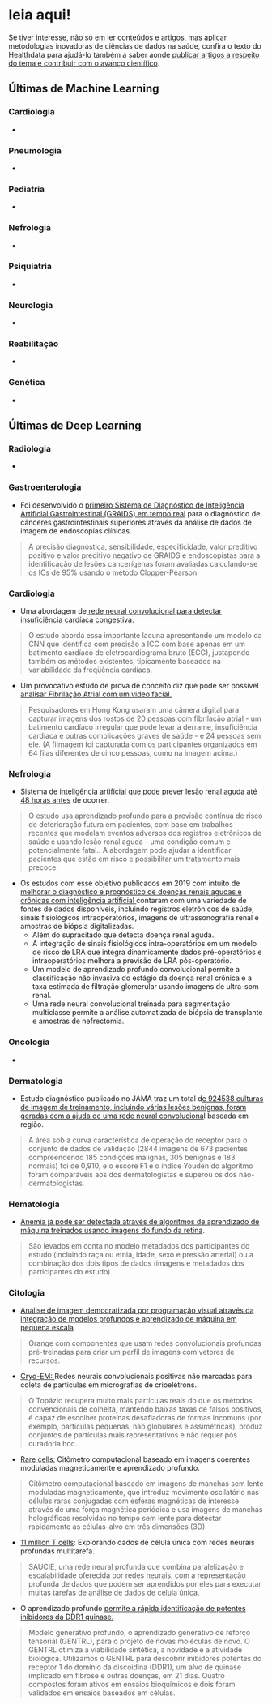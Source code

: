 # leia aqui!

Se tiver interesse, não só em ler conteúdos e artigos, mas aplicar metodologias inovadoras de ciências de dados na saúde, confira o texto do Healthdata para ajudá-lo também a saber aonde [publicar artigos a respeito do tema e contribuir com o avanço científico](https://medium.com/@healthdata/revistas-cient%C3%ADficas-em-healthdata-e-machine-learning-913a36833e2a).

## Últimas de Machine Learning

### Cardiologia

* 
### Pneumologia

* 
### Pediatria

* 
### Nefrologia

* 
### Psiquiatria

* 
### Neurologia

* 
### Reabilitação

* 
### Genética

* 
## Últimas de Deep Learning

### Radiologia

* 
### Gastroenterologia

* Foi desenvolvido o [primeiro Sistema de Diagnóstico de Inteligência Artificial Gastrointestinal \(GRAIDS\) em tempo real](https://www.thelancet.com/journals/lanonc/article/PIIS1470-2045%2819%2930637-0/fulltext) para o diagnóstico de cânceres gastrointestinais superiores através da análise de dados de imagem de endoscopias clínicas.

> A precisão diagnóstica, sensibilidade, especificidade, valor preditivo positivo e valor preditivo negativo de GRAIDS e endoscopistas para a identificação de lesões cancerígenas foram avaliadas calculando-se os ICs de 95% usando o método Clopper-Pearson.

### Cardiologia

* Uma abordagem de[ rede neural convolucional para detectar insuficiência cardíaca congestiva](https://www.sciencedirect.com/science/article/pii/S1746809419301776).

> O estudo aborda essa importante lacuna apresentando um modelo da CNN que identifica com precisão a ICC com base apenas em um batimento cardíaco de eletrocardiograma bruto \(ECG\), justapondo também os métodos existentes, tipicamente baseados na variabilidade da freqüência cardíaca.

* Um provocativo estudo de prova de conceito diz que pode ser possível[ analisar Fibrilação Atrial com um video facial. ](https://jamanetwork.com/journals/jamacardiology/article-abstract/2756246?guestAccessKey=428a5f12-f287-4bc8-aa2e-532f4eee7899&utm_source=silverchair&utm_source=STAT+Newsletters&utm_medium=email&utm_medium=email&utm_campaign=article_alert-jamacardiology&utm_campaign=23a4dd8576-health_tech_COPY_01&utm_content=olf&utm_term=112719&utm_term=0_8cab1d7961-23a4dd8576-151781245)

> Pesquisadores em Hong Kong usaram uma câmera digital para capturar imagens dos rostos de 20 pessoas com fibrilação atrial - um batimento cardíaco irregular que pode levar a derrame, insuficiência cardíaca e outras complicações graves de saúde - e 24 pessoas sem ele. \(A filmagem foi capturada com os participantes organizados em 64 filas diferentes de cinco pessoas, como na imagem acima.\)

### Nefrologia

* Sistema de[ inteligência artificial que pode prever lesão renal aguda até 48 horas antes](https://www.nature.com/articles/s41586-019-1390-1.epdf?shared_access_token=oLJHG921_uM4aivQw2QUDtRgN0jAjWel9jnR3ZoTv0OO9fgE6wEDGKHtBapeNmWWBBYpN6N7znzS4jeZfjBFZyAEBIcj1S9XM-8qfyMItC_U7PHG6d3TcZ4Bmnf9fgBl_JpuEENDNXhtiy0UhJoLEg%3D%3D) de ocorrer.  

> O estudo usa aprendizado profundo para a previsão contínua de risco de deterioração futura em pacientes, com base em trabalhos recentes que modelam eventos adversos dos registros eletrônicos de saúde e usando lesão renal aguda - uma condição comum e potencialmente fatal.. A abordagem pode ajudar a identificar pacientes que estão em risco e possibilitar um tratamento mais precoce.

* Os estudos com esse objetivo publicados em 2019 com intuito de[ melhorar o diagnóstico e prognóstico de doenças renais agudas e crônicas com inteligência artificial ](https://www.nature.com/articles/s41581-019-0243-3?proof=true1)contaram com uma variedade de fontes de dados disponíveis, incluindo registros eletrônicos de saúde, sinais fisiológicos intraoperatórios, imagens de ultrassonografia renal e amostras de biópsia digitalizadas.
  * Além do supracitado que detecta doença renal aguda.
  * A integração de sinais fisiológicos intra-operatórios em um modelo de risco de LRA que integra dinamicamente dados pré-operatórios e intraoperatórios melhora a previsão de LRA pós-operatório.
  * Um modelo de aprendizado profundo convolucional permite a classificação não invasiva do estágio da doença renal crônica e a taxa estimada de filtração glomerular usando imagens de ultra-som renal.
  * Uma rede neural convolucional treinada para segmentação multiclasse permite a análise automatizada de biópsia de transplante e amostras de nefrectomia.

### Oncologia

* 
### Dermatologia

* Estudo diagnóstico publicado no JAMA traz um total d[e 924538 culturas de imagem de treinamento, incluindo várias lesões benignas, foram geradas com a ajuda de uma rede neural convoluciona](https://jamanetwork.com/journals/jamadermatology/article-abstract/2756346)l baseada em região. 

> A área sob a curva característica de operação do receptor para o conjunto de dados de validação \(2844 imagens de 673 pacientes compreendendo 185 condições malignas, 305 benignas e 183 normais\) foi de 0,910, e o escore F1 e o índice Youden do algoritmo foram comparáveis aos dos dermatologistas e superou os dos não-dermatologistas.

### Hematologia

* [Anemia já pode ser detectada através de algoritmos de aprendizado de máquina treinados usando imagens do fundo da retina](https://www.nature.com/articles/s41551-019-0487-z).

> São levados em conta no modelo metadados dos participantes do estudo \(incluindo raça ou etnia, idade, sexo e pressão arterial\) ou a combinação dos dois tipos de dados \(imagens e metadados dos participantes do estudo\).

### Citologia

* [Análise de imagem democratizada por programação visual através da integração de modelos profundos e aprendizado de máquina em pequena escala](https://www.nature.com/articles/s41467-019-12397-x)

> Orange com componentes que usam redes convolucionais profundas pré-treinadas para criar um perfil de imagens com vetores de recursos.

* [Cryo-EM: ](https://www.nature.com/articles/s41592-019-0575-8)Redes neurais convolucionais positivas não marcadas para coleta de partículas em micrografias de crioelétrons.

> O Topázio recupera muito mais partículas reais do que os métodos convencionais de colheita, mantendo baixas taxas de falsos positivos, é capaz de escolher proteínas desafiadoras de formas incomuns \(por exemplo, partículas pequenas, não globulares e assimétricas\), produz conjuntos de partículas mais representativos e não requer pós curadoria hoc.

* [Rare cells:](https://www.nature.com/articles/s41377-019-0203-5) Citômetro computacional baseado em imagens coerentes moduladas magneticamente e aprendizado profundo.

> Citômetro computacional baseado em imagens de manchas sem lente moduladas magneticamente, que introduz movimento oscilatório nas células raras conjugadas com esferas magnéticas de interesse através de uma força magnética periódica e usa imagens de manchas holográficas resolvidas no tempo sem lente para detectar rapidamente as células-alvo em três dimensões \(3D\).

* [11 million T cells](https://www.nature.com/articles/s41592-019-0576-7): Explorando dados de célula única com redes neurais profundas multitarefa.

> SAUCIE, uma rede neural profunda que combina paralelização e escalabilidade oferecida por redes neurais, com a representação profunda de dados que podem ser aprendidos por eles para executar muitas tarefas de análise de dados de célula única.

* O aprendizado profundo [permite a rápida identificação de potentes inibidores da DDR1 quinase.](https://www.nature.com/articles/s41587-019-0224-x.epdf?referrer_access_token=3e8QtLMHc_b3loM7GfObCtRgN0jAjWel9jnR3ZoTv0OeqADd7ZnRCXIyYpWZ1e0gKYbDngzaDeWej8CZKLQEImsd3wOX5CMDBq8q4EawfdGYXtRMzNIM6kqnKOJcpG97Zcsz1WKQVfufDnJyKFvG93oqdNFBXYfb3E8c0knnvmxEpPx8w0h0uRPiZPjCI5gqtTVM-IdZ_SPfsVnlBw5M5e7zgdIxuEsSYCu1x-bh_atfjCkW1vfNv1i4aCP43YrvlzrTsX54obI4Y7snpIMT9iYaJxC_jmxR2GG8EWq506M%3D&tracking_referrer=www.technologyreview.com)

> Modelo generativo profundo, o aprendizado generativo de reforço tensorial \(GENTRL\), para o projeto de novas moléculas de novo. O GENTRL otimiza a viabilidade sintética, a novidade e a atividade biológica. Utilizamos o GENTRL para descobrir inibidores potentes do receptor 1 do domínio da discoidina \(DDR1\), um alvo de quinase implicado em fibrose e outras doenças, em 21 dias. Quatro compostos foram ativos em ensaios bioquímicos e dois foram validados em ensaios baseados em células.

